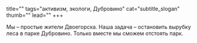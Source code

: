 title=""
tags="активизм, экологи, Дубровино"
cat="subtitle_slogan"
thumb=""
lead=""
+++

Мы – простые жители Двоегорска. Наша задача – остановить вырубку леса в парке Дубровино. Только вместе мы сможем отстоять парк.
